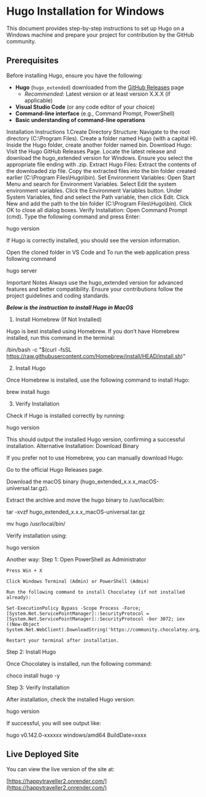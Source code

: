# Hugo Installation for Windows
This document provides step-by-step instructions to set up Hugo on a Windows machine and prepare your project for contribution by the GitHub community.

## Prerequisites

Before installing Hugo, ensure you have the following:

- **Hugo** (`hugo_extended`) downloaded from the [GitHub Releases](https://github.com/gohugoio/hugo/releases) page  
  - *Recommended:* Latest version or at least version X.X.X (if applicable)  
- **Visual Studio Code** (or any code editor of your choice)  
- **Command-line interface** (e.g., Command Prompt, PowerShell)  
- **Basic understanding of command-line operations**  


Installation Instructions
1.Create Directory Structure:
Navigate to the root directory (C:\Program Files).
Create a folder named Hugo (with a capital H).
Inside the Hugo folder, create another folder named  bin.
Download Hugo:
Visit the Hugo GitHub Releases Page.
Locate the latest release and download the hugo_extended version for Windows.
Ensure you select the appropriate file ending with .zip.
Extract Hugo Files:
Extract the contents of the downloaded zip file.
Copy the extracted files into the bin folder created earlier (C:\Program Files\Hugo\bin).
Set Environment Variables:
Open Start Menu and search for Environment Variables.
Select Edit the system environment variables.
Click the Environment Variables button.
Under System Variables, find and select the Path variable, then click Edit.
Click New and add the path to the bin folder (C:\Program Files\Hugo\bin).
Click OK to close all dialog boxes.
Verify Installation:
Open Command Prompt (cmd).
Type the following command and press Enter:
    
hugo version

If Hugo is correctly installed, you should see the version information.

Open the cloned folder in VS Code and To run the web application press following command 

hugo server
 
Important Notes
Always use the hugo_extended version for advanced features and better compatibility.
Ensure your contributions follow the project guidelines and coding standards.


***Below is the instruction to install Hugo in MacOS***
1. Install Homebrew (If Not Installed)

Hugo is best installed using Homebrew. If you don’t have Homebrew installed, run this command in the terminal:

/bin/bash -c "$(curl -fsSL https://raw.githubusercontent.com/Homebrew/install/HEAD/install.sh)"

2. Install Hugo

Once Homebrew is installed, use the following command to install Hugo:

brew install hugo

3. Verify Installation

Check if Hugo is installed correctly by running:

hugo version

This should output the installed Hugo version, confirming a successful installation.
Alternative Installation: Download Binary

If you prefer not to use Homebrew, you can manually download Hugo:

Go to the official Hugo Releases page.

Download the macOS binary (hugo_extended_x.x.x_macOS-universal.tar.gz).

Extract the archive and move the hugo binary to /usr/local/bin:

tar -xvzf hugo_extended_x.x.x_macOS-universal.tar.gz


mv hugo /usr/local/bin/

Verify installation using:

hugo version



Another way:
Step 1: Open PowerShell as Administrator

    Press Win + X

    Click Windows Terminal (Admin) or PowerShell (Admin)

    Run the following command to install Chocolatey (if not installed already):

    Set-ExecutionPolicy Bypass -Scope Process -Force; [System.Net.ServicePointManager]::SecurityProtocol = [System.Net.ServicePointManager]::SecurityProtocol -bor 3072; iex ((New-Object System.Net.WebClient).DownloadString('https://community.chocolatey.org/install.ps1'))

    Restart your terminal after installation.

Step 2: Install Hugo

Once Chocolatey is installed, run the following command:

choco install hugo -y

Step 3: Verify Installation

After installation, check the installed Hugo version:

hugo version

If successful, you will see output like:

hugo v0.142.0-xxxxxx windows/amd64 BuildDate=xxxx

## Live Deployed Site

You can view the live version of the site at:

[https://happytraveller2.onrender.com/](https://happytraveller2.onrender.com/)